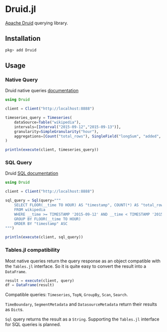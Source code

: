 # Druid.jl

[Apache Druid](https://druid.apache.org) querying library.

## Installation
```julia
pkg> add Druid
```

## Usage

### Native Query
Druid native queries
[documentation](https://druid.apache.org/docs/latest/querying/querying.html)
```julia
using Druid

client = Client("http://localhost:8888")

timeseries_query = Timeseries(
    dataSource=Table("wikipedia"),
    intervals=[Interval("2015-09-12","2015-09-13")],
    granularity=SimpleGranularity("hour"),
    aggregations=[Count("total_rows"), SingleField("longSum", "added", "documents_added")]
)

println(execute(client, timeseries_query))
```

### SQL Query
Druid [SQL
documentation](https://druid.apache.org/docs/latest/querying/sql.html)
```julia
using Druid

client = Client("http://localhost:8888")

sql_query = Sql(query="""
    SELECT FLOOR(__time TO HOUR) AS "timestamp", COUNT(*) AS "total_rows", SUM("added") AS "documents_added"
    FROM wikipedia
    WHERE __time >= TIMESTAMP '2015-09-12' AND __time < TIMESTAMP '2015-09-13'
    GROUP BY FLOOR(__time TO HOUR)
    ORDER BY "timestamp" ASC
""")

println(execute(client, sql_query))
```

### Tables.jl compatibility
Most native queries return the query response as an object compatible with the
`Tables.jl` interface. So it is quite easy to convert the result into a
`DataFrame`.

```julia
result = execute(client, query)
df = DataFrame(result)
```

Compatible queries: `Timeseries`, `TopN`, `GroupBy`, `Scan`, `Search`.

`TimeBoundary`, `SegmentMetadata` and `DatasourceMetadata` return their results
as `Dict`s.

`Sql` query returns the result as a `String`. Supporting the `Tables.jl`
interface for SQL queries is planned.

